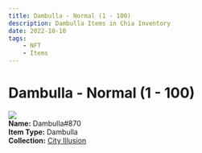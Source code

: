 ```yaml
---
title: Dambulla - Normal (1 - 100)
description: Dambulla Items in Chia Inventory
date: 2022-10-10
tags:
    - NFT
    - Items
---
```


# Dambulla - Normal (1 - 100)
<div class="item_thumbnail">
<img loading="lazy" src="https://kh6nuioauvyogyhi5mnj2j6z3etu2jxd4ghsxgfljsuygtry.arweave.net/UfzaIcClcONg6OsanSfZ_2SdN-J-uPhjyuYq0ypg044"><br/>
<div><strong>Name:</strong> Dambulla#870</div>
<div><strong>Item Type:</strong> Dambulla</div>
<div><strong>Collection:</strong> <a href="https://www.spacescan.io/xch/nft/collection/col1lend2dcn558km4wcwta4xnkfv3xpcmlp9kyt0m909emvfxechlyqdl5ndg">City Illusion</a></div>
</div>

